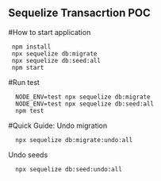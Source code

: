 ## Sequelize Transacrtion POC
 
 #How to start application

 ```
  npm install
  npx sequelize db:migrate
  npx sequelize db:seed:all
  npm start
 ```

 #Run test
```
  NODE_ENV=test npx sequelize db:migrate
  NODE_ENV=test npx sequelize db:seed:all
  npm test
```

#Quick Guide:
Undo migration
```
  npx sequelize db:migrate:undo:all
```

Undo seeds
```
  npx sequelize db:seed:undo:all
```